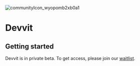 ![communityIcon_wyopomb2xb0a1](https://github.com/reddit/devvit/assets/2983681/299ba89a-358f-4e09-8318-6077145535cc)

# Devvit

## Getting started
Devvit is in private beta. To get access, please join our [waitlist](https://developers.reddit.com). 
